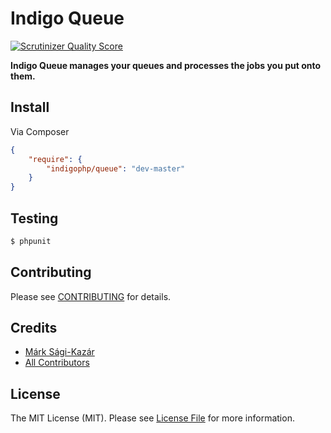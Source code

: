 # Indigo Queue

[![Scrutinizer Quality Score](https://scrutinizer-ci.com/g/indigophp/queue/badges/quality-score.png?s=f4430a96533eeeb1ada9724d747411427649189a)](https://scrutinizer-ci.com/g/indigophp/queue/)

**Indigo Queue manages your queues and processes the jobs you put onto them.**


## Install

Via Composer

``` json
{
    "require": {
        "indigophp/queue": "dev-master"
    }
}
```


## Testing

``` bash
$ phpunit
```


## Contributing

Please see [CONTRIBUTING](https://github.com/indigophp/queue/blob/develop/CONTRIBUTING.md) for details.


## Credits

- [Márk Sági-Kazár](https://github.com/sagikazarmark)
- [All Contributors](https://github.com/indigophp/queue/contributors)


## License

The MIT License (MIT). Please see [License File](https://github.com/indigophp/queue/blob/develop/LICENSE) for more information.